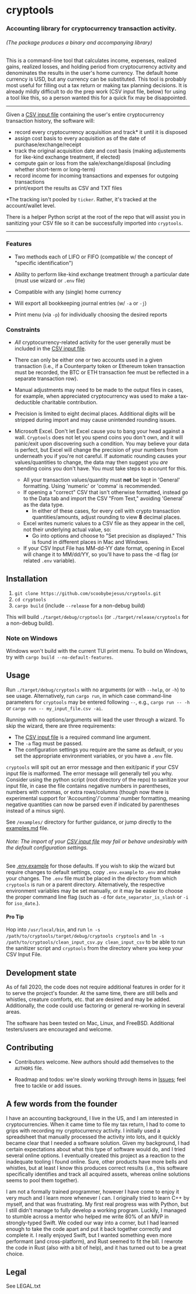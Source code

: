 # cryptools

### Accounting library for cryptocurrency transaction activity.

###### (The package produces a binary and accompanying library)

This is a command-line tool that calculates income, expenses, realized gains, realized losses,
and holding period from cryptocurrency activity and denominates the results in the user's home currency.
The default home currency is USD, but any currency can be substituted.
This tool is probably most useful for filling out a tax return or making tax planning decisions.
It is already mildly difficult to do the prep work (CSV input file, below) for using a tool like this,
so a person wanted this for a quick fix may be disappointed.

---

Given a [CSV input file](https://github.com/scoobybejesus/cryptools/blob/master/InputFile_CSV.md)
containing the user's entire cryptocurrency transaction history, the software will:

* record every cryptocurrency acquisition and track* it until it is disposed
* assign cost basis to every acquisition as of the date of purchase/exchange/receipt
* track the original acquisition date and cost basis (making adjustements for like-kind exchange treatment, if elected)
* compute gain or loss from the sale/exchange/disposal (including whether short-term or long-term)
* record income for incoming transactions and expenses for outgoing transactions
* print/export the results as CSV and TXT files

*The tracking isn't pooled by `ticker`.  Rather, it's tracked at the account/wallet level.

There is a helper Python script at the root of the repo that will assist you in sanitizing your CSV file
so it can be successfully imported into `cryptools`.

---

### Features

* Two methods each of LIFO or FIFO (compatible w/ the concept of "specific identification")

* Ability to perform like-kind exchange treatment through a particular date (must use wizard or `.env` file)

* Compatible with any (single) home currency

* Will export all bookkeeping journal entries (w/ `-a` or `-j`)

* Print menu (via `-p`) for individually choosing the desired reports

### Constraints

* *All* cryptocurrency-related activity for the user generally must be included in the
[CSV input file](https://github.com/scoobybejesus/cryptools/blob/master/InputFile_CSV.md).

* There can only be either one or two accounts used in a given transaction
(i.e., if a Counterparty token or Ethereum token transaction must be recorded,
the BTC or ETH transaction fee must be reflected in a separate transaction row).

* Manual adjustments may need to be made to the output files in cases, for example,
when appreciated cryptocurrency was used to make a tax-deductible charitable contribution.

* Precision is limited to eight decimal places.  Additional digits will be stripped during
import and may cause unintended rounding issues.

* Microsoft Excel.  Don't let Excel cause you to bang your head against a wall.
`Cryptools` does not let you spend coins you don't own, and it will panic/exit upon discovering such a condition.
You may believe your data is perfect, but Excel will change the precision of your numbers from underneath you if you're not careful.
If automatic rounding causes your values/quantities to change, the data may then suggest you *are* spending coins you don't have.
You must take steps to account for this.
    - All your transaction values/quantity must **not** be kept in 'General' formatting. Using 'numeric' or 'comma' is recommended.
    - If opening a "correct" CSV that isn't otherwise formatted, instead go to the Data tab and import the CSV "From Text," avoiding 'General' as the data type.
        - In either of these cases, for every cell with crypto transaction quantities/amounts, adjust rounding to view **8** decimal places.
    - Excel writes numeric values to a CSV file as they appear in the cell, not their underlying actual value, so:
        - Go into options and choose to "Set precision as displayed."  This is found in different places in Mac and Windows.
    - If your CSV Input File has MM-dd-YY date format, opening in Excel will change it to MM/dd/YY, so you'll have to pass the -d flag (or related `.env` variable).

## Installation

1. `git clone https://github.com/scoobybejesus/cryptools.git`
2. `cd cryptools`
3. `cargo build` (include `--release` for a non-debug build)

This will build `./target/debug/cryptools` (or `./target/release/cryptools` for a non-debug build).

### Note on Windows

Windows won't build with the current TUI print menu.  To build on Windows, try with `cargo build --no-default-features`.

## Usage

Run `./target/debug/cryptools` with no arguments (or with `--help`, or `-h`) to see usage.
Alternatively, run `cargo run`, in which case command-line parameters for `cryptools` may be entered following `--`,
e.g., `cargo run -- -h` or `cargo run -- my_input_file.csv -ai`.

Running with no options/arguments will lead the user through a wizard.
To skip the wizard, there are three requirements:
* The [CSV input file](https://github.com/scoobybejesus/cryptools/blob/master/InputFile_CSV.md) is a required command line argument.
* The `-a` flag must be passed.
* The configuration settings you require are the same as default, or you set the appropriate environment variables, or you have a `.env` file.

`cryptools` will spit out an error message and then exit/panic if your CSV input file is malformed.
The error message will generally tell you why.
Consider using the python script (root directory of the repo) to sanitize your input file,
in case the file contains negative numbers in parentheses, numbers with commas, or extra rows/columns
(though now there is experimental support for 'Accounting'/'comma' number formatting,
meaning negative quantities can now be parsed even if indicated by parentheses instead of a minus sign).

See `/examples/` directory for further guidance,
or jump directly to the [examples.md](https://github.com/scoobybejesus/cryptools/blob/master/examples/examples.md) file.

###### Note: The import of your [CSV input file](https://github.com/scoobybejesus/cryptools/blob/master/InputFile_CSV.md) may fail or behave undesirably with the default configuration settings.
See [.env.example](https://github.com/scoobybejesus/cryptools/blob/master/examples/.env.example) for those defaults.
If you wish to skip the wizard but require changes to default settings, copy `.env.example` to `.env` and make your changes.
The `.env` file must be placed in the directory from which `cryptools` is run or a parent directory.
Alternatively, the respective environment variables may be set manually,
or it may be easier to choose the proper command line flag (such as `-d` for `date_separator_is_slash` or `-i` for `iso_date`.).

#### Pro Tip

Hop into `/usr/local/bin`, and run `ln -s /path/to/cryptools/target/debug/cryptools cryptools`
and `ln -s /path/to/cryptools/clean_input_csv.py clean_input_csv` to be able to run the sanitizer
script and `cryptools` from the directory where you keep your CSV Input File.

## Development state

As of fall 2020, the code does not require additional features in order for it to serve the project's founder.
At the same time, there are still bells and whistles, creature comforts, etc. that are desired and may be added.
Additionally, the code could use factoring or general re-working in several areas.

The software has been tested on Mac, Linux, and FreeBSD.
Additional testers/users are encouraged and welcome.

## Contributing

* Contributors welcome. New authors should add themselves to the `AUTHORS` file.

* Roadmap and todos: we're slowly working through items in [Issues](https://github.com/scoobybejesus/cryptools/issues);
feel free to tackle or add issues.

## A few words from the founder

I have an accounting background, I live in the US, and I am interested in cryptocurrencies.
When it came time to file my tax return, I had to come to grips with recording my cryptocurrency activity.
I initially used a spreadsheet that manually processed the activity into lots, and it quickly became clear that I needed a software solution.
Given my background, I had certain expectations about what this type of software would do, and I tried several online options.
I eventually created this project as a reaction to the inadequate tooling I found online.
Sure, other products have more bells and whistles, but at least I know this produces correct results
(i.e., this software specifically identifies and track all acquired assets, whereas online solutions seems to pool them together).

I am not a formally trained programmer, however I have come to enjoy it very much and I learn more whenever I can.
I originally tried to learn C++ by myself, and that was frustrating.
My first real progress was with Python, but I still didn't manage to fully develop a working program.
Luckily, I managed to stumble across a mentor who helped me write 80% of an MVP in strongly-typed Swift.
We coded our way into a corner, but I had learned enough to take the code apart and put it back together correctly and complete it.
I really enjoyed Swift, but I wanted something even more performant (and cross-platform), and Rust seemed to fit the bill.
I rewrote the code in Rust (also with a bit of help), and it has turned out to be a great choice.

## Legal

See LEGAL.txt
